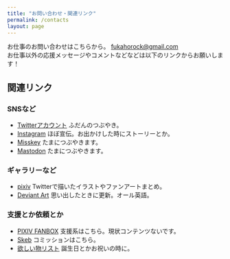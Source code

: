 ```yaml
---
title: "お問い合わせ・関連リンク"
permalink: /contacts
layout: page
---
```

お仕事のお問い合わせはこちらから。
[fukahorock@gmail.com](mailto:fukahorock@gmail.com)  
お仕事以外の応援メッセージやコメントなどなどは以下のリンクからお願いします！


## 関連リンク
### SNSなど
- [Twitterアカウント](https://twitter.com/fukahorock) ふだんのつぶやき。
- [Instagram](https://www.instagram.com/fukahorock/) ほぼ宣伝。お出かけした時にストーリーとか。
- [Misskey](https://misskey.io/@fukahorock) たまにつぶやきます。
- [Mastodon](https://mstdn.jp/@fffkhr/) たまにつぶやきます。

### ギャラリーなど
- [pixiv](https://www.pixiv.net/users/850844) Twitterで描いたイラストやファンアートまとめ。
- [Deviant Art](https://www.deviantart.com/fukahorock) 思い出したときに更新。オール英語。

### 支援とか依頼とか
- [PIXIV FANBOX](https://fukahorock.fanbox.cc/) 支援系はこちら。現状コンテンツないです。
- [Skeb](https://skeb.jp/@fukahorock) コミッションはこちら。
- [欲しい物リスト](https://www.amazon.jp/hz/wishlist/ls/2BK8YXD9QA6TH) 誕生日とかお祝いの時に。
